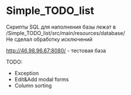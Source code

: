 # Simple_TODO_list
Скрипты SQL для наполнения базы лежат в /Simple_TODO_list/src/main/resources/database/  
Не сделал обработку исключений  

http://46.98.96.67:8080/ - тестовая база
 
TODO:  
  - Exception  
  - Edit&Add modal forms
  - Column sorting

